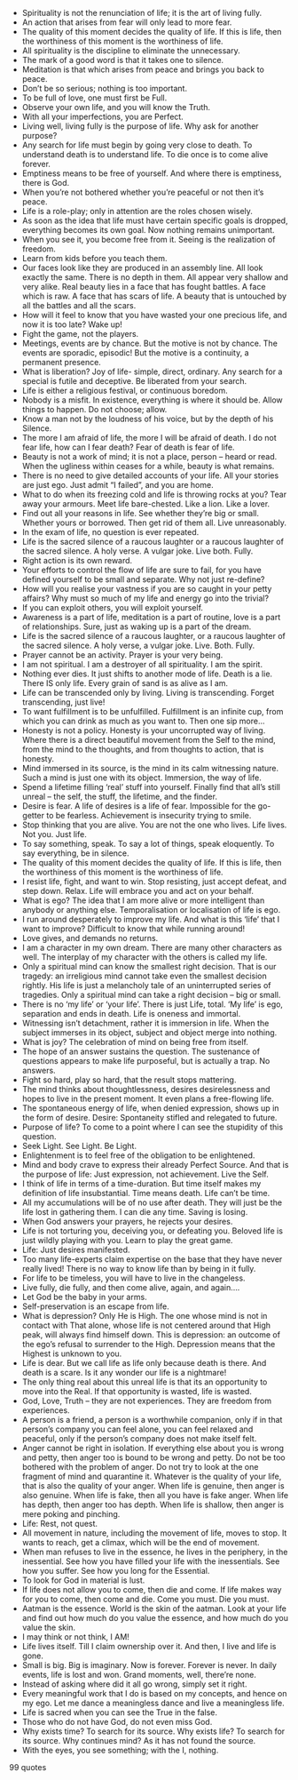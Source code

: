  - Spirituality is not the renunciation of life; it is the art of living fully.
 - An action that arises from fear will only lead to more fear.
 - The quality of this moment decides the quality of life. If this is life, then the worthiness of this moment is the worthiness of life.
 - All spirituality is the discipline to eliminate the unnecessary.
 - The mark of a good word is that it takes one to silence.
 - Meditation is that which arises from peace and brings you back to peace.
 - Don’t be so serious; nothing is too important.
 - To be full of love, one must first be Full.
 - Observe your own life, and you will know the Truth.
 - With all your imperfections, you are Perfect.
 - Living well, living fully is the purpose of life. Why ask for another purpose?
 - Any search for life must begin by going very close to death. To understand death is to understand life. To die once is to come alive forever.
 - Emptiness means to be free of yourself. And where there is emptiness, there is God.
 - When you’re not bothered whether you’re peaceful or not then it’s peace.
 - Life is a role-play; only in attention are the roles chosen wisely.
 - As soon as the idea that life must have certain specific goals is dropped, everything becomes its own goal. Now nothing remains unimportant.
 - When you see it, you become free from it. Seeing is the realization of freedom.
 - Learn from kids before you teach them.
 - Our faces look like they are produced in an assembly line. All look exactly the same. There is no depth in them. All appear very shallow and very alike. Real beauty lies in a face that has fought battles. A face which is raw. A face that has scars of life. A beauty that is untouched by all the battles and all the scars.
 - How will it feel to know that you have wasted your one precious life, and now it is too late? Wake up!
 - Fight the game, not the players.
 - Meetings, events are by chance. But the motive is not by chance. The events are sporadic, episodic! But the motive is a continuity, a permanent presence.
 - What is liberation? Joy of life- simple, direct, ordinary. Any search for a special is futile and deceptive. Be liberated from your search.
 - Life is either a religious festival, or continuous boredom.
 - Nobody is a misfit. In existence, everything is where it should be. Allow things to happen. Do not choose; allow.
 - Know a man not by the loudness of his voice, but by the depth of his Silence.
 - The more I am afraid of life, the more I will be afraid of death. I do not fear life, how can I fear death? Fear of death is fear of life.
 - Beauty is not a work of mind; it is not a place, person – heard or read. When the ugliness within ceases for a while, beauty is what remains.
 - There is no need to give detailed accounts of your life. All your stories are just ego. Just admit “I failed”, and you are home.
 - What to do when its freezing cold and life is throwing rocks at you? Tear away your armours. Meet life bare-chested. Like a lion. Like a lover.
 - Find out all your reasons in life. See whether they’re big or small. Whether yours or borrowed. Then get rid of them all. Live unreasonably.
 - In the exam of life, no question is ever repeated.
 - Life is the sacred silence of a raucous laughter or a raucous laughter of the sacred silence. A holy verse. A vulgar joke. Live both. Fully.
 - Right action is its own reward.
 - Your efforts to control the flow of life are sure to fail, for you have defined yourself to be small and separate. Why not just re-define?
 - How will you realise your vastness if you are so caught in your petty affairs? Why must so much of my life and energy go into the trivial?
 - If you can exploit others, you will exploit yourself.
 - Awareness is a part of life, meditation is a part of routine, love is a part of relationships. Sure, just as waking up is a part of the dream.
 - Life is the sacred silence of a raucous laughter, or a raucous laughter of the sacred silence. A holy verse, a vulgar joke. Live. Both. Fully.
 - Prayer cannot be an activity. Prayer is your very being.
 - I am not spiritual. I am a destroyer of all spirituality. I am the spirit.
 - Nothing ever dies. It just shifts to another mode of life. Death is a lie. There IS only life. Every grain of sand is as alive as I am.
 - Life can be transcended only by living. Living is transcending. Forget transcending, just live!
 - To want fulfillment is to be unfulfilled. Fulfillment is an infinite cup, from which you can drink as much as you want to. Then one sip more...
 - Honesty is not a policy. Honesty is your uncorrupted way of living. Where there is a direct beautiful movement from the Self to the mind, from the mind to the thoughts, and from thoughts to action, that is honesty.
 - Mind immersed in its source, is the mind in its calm witnessing nature. Such a mind is just one with its object. Immersion, the way of life.
 - Spend a lifetime filling ‘real’ stuff into yourself. Finally find that all’s still unreal – the self, the stuff, the lifetime, and the finder.
 - Desire is fear. A life of desires is a life of fear. Impossible for the go-getter to be fearless. Achievement is insecurity trying to smile.
 - Stop thinking that you are alive. You are not the one who lives. Life lives. Not you. Just life.
 - To say something, speak. To say a lot of things, speak eloquently. To say everything, be in silence.
 - The quality of this moment decides the quality of life. If this is life, then the worthiness of this moment is the worthiness of life.
 - I resist life, fight, and want to win. Stop resisting, just accept defeat, and step down. Relax. Life will embrace you and act on your behalf.
 - What is ego? The idea that I am more alive or more intelligent than anybody or anything else. Temporalisation or localisation of life is ego.
 - I run around desperately to improve my life. And what is this ‘life’ that I want to improve? Difficult to know that while running around!
 - Love gives, and demands no returns.
 - I am a character in my own dream. There are many other characters as well. The interplay of my character with the others is called my life.
 - Only a spiritual mind can know the smallest right decision. That is our tragedy: an irreligious mind cannot take even the smallest decision rightly. His life is just a melancholy tale of an uninterrupted series of tragedies. Only a spiritual mind can take a right decision – big or small.
 - There is no ‘my life’ or ‘your life’. There is just Life, total. ‘My life’ is ego, separation and ends in death. Life is oneness and immortal.
 - Witnessing isn’t detachment, rather it is immersion in life. When the subject immerses in its object, subject and object merge into nothing.
 - What is joy? The celebration of mind on being free from itself.
 - The hope of an answer sustains the question. The sustenance of questions appears to make life purposeful, but is actually a trap. No answers.
 - Fight so hard, play so hard, that the result stops mattering.
 - The mind thinks about thoughtlessness, desires desirelessness and hopes to live in the present moment. It even plans a free-flowing life.
 - The spontaneous energy of life, when denied expression, shows up in the form of desire. Desire: Spontaneity stifled and relegated to future.
 - Purpose of life? To come to a point where I can see the stupidity of this question.
 - Seek Light. See Light. Be Light.
 - Enlightenment is to feel free of the obligation to be enlightened.
 - Mind and body crave to express their already Perfect Source. And that is the purpose of life: Just expression, not achievement. Live the Self.
 - I think of life in terms of a time-duration. But time itself makes my definition of life insubstantial. Time means death. Life can’t be time.
 - All my accumulations will be of no use after death. They will just be the life lost in gathering them. I can die any time. Saving is losing.
 - When God answers your prayers, he rejects your desires.
 - Life is not torturing you, deceiving you, or defeating you. Beloved life is just wildly playing with you. Learn to play the great game.
 - Life: Just desires manifested.
 - Too many life-experts claim expertise on the base that they have never really lived! There is no way to know life than by being in it fully.
 - For life to be timeless, you will have to live in the changeless.
 - Live fully, die fully, and then come alive, again, and again….
 - Let God be the baby in your arms.
 - Self-preservation is an escape from life.
 - What is depression? Only He is High. The one whose mind is not in contact with That alone, whose life is not centered around that High peak, will always find himself down. This is depression: an outcome of the ego’s refusal to surrender to the High. Depression means that the Highest is unknown to you.
 - Life is dear. But we call life as life only because death is there. And death is a scare. Is it any wonder our life is a nightmare!
 - The only thing real about this unreal life is that its an opportunity to move into the Real. If that opportunity is wasted, life is wasted.
 - God, Love, Truth – they are not experiences. They are freedom from experiences.
 - A person is a friend, a person is a worthwhile companion, only if in that person’s company you can feel alone, you can feel relaxed and peaceful, only if the person’s company does not make itself felt.
 - Anger cannot be right in isolation. If everything else about you is wrong and petty, then anger too is bound to be wrong and petty. Do not be too bothered with the problem of anger. Do not try to look at the one fragment of mind and quarantine it. Whatever is the quality of your life, that is also the quality of your anger. When life is genuine, then anger is also genuine. When life is fake, then all you have is fake anger. When life has depth, then anger too has depth. When life is shallow, then anger is mere poking and pinching.
 - Life: Rest, not quest.
 - All movement in nature, including the movement of life, moves to stop. It wants to reach, get a climax, which will be the end of movement.
 - When man refuses to live in the essence, he lives in the periphery, in the inessential. See how you have filled your life with the inessentials. See how you suffer. See how you long for the Essential.
 - To look for God in material is lust.
 - If life does not allow you to come, then die and come. If life makes way for you to come, then come and die. Come you must. Die you must.
 - Aatman is the essence. World is the skin of the aatman. Look at your life and find out how much do you value the essence, and how much do you value the skin.
 - I may think or not think, I AM!
 - Life lives itself. Till I claim ownership over it. And then, I live and life is gone.
 - Small is big. Big is imaginary. Now is forever. Forever is never. In daily events, life is lost and won. Grand moments, well, there’re none.
 - Instead of asking where did it all go wrong, simply set it right.
 - Every meaningful work that I do is based on my concepts, and hence on my ego. Let me dance a meaningless dance and live a meaningless life.
 - Life is sacred when you can see the True in the false.
 - Those who do not have God, do not even miss God.
 - Why exists time? To search for its source. Why exists life? To search for its source. Why continues mind? As it has not found the source.
 - With the eyes, you see something; with the I, nothing.

99 quotes